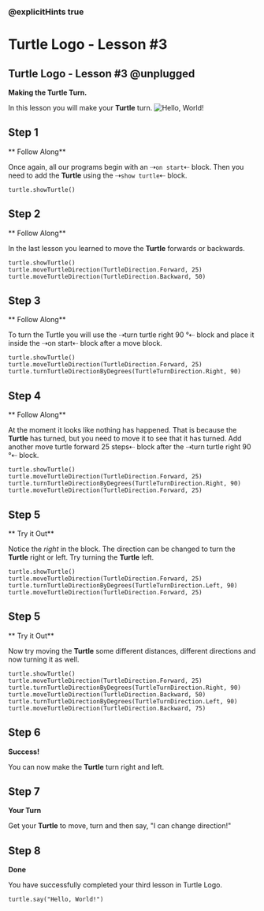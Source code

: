 ### @explicitHints true

# Turtle Logo - Lesson #3

## Turtle Logo - Lesson #3 @unplugged
**Making the Turtle Turn.**

In this lesson you will make your **Turtle** turn.
![Hello, World!](https://github.com/Mr-Coxall/makecode-arcade-turtle-logo-lesson3/raw/main/assets/turn_screenshot.png)

## Step 1
** Follow Along**

Once again, all our programs begin with an ⇢``on start``⇠ block. Then you need to add the **Turtle** using the ⇢``show turtle``⇠ block.
```blocks
turtle.showTurtle()
```

## Step 2
** Follow Along**

In the last lesson you learned to move the **Turtle** forwards or backwards.
```blocks
turtle.showTurtle()
turtle.moveTurtleDirection(TurtleDirection.Forward, 25)
turtle.moveTurtleDirection(TurtleDirection.Backward, 50)
```

## Step 3
** Follow Along**

To turn the Turtle you will use the ⇢turn turtle right 90 °⇠ block and place it inside the ⇢on start⇠ block after a move block.
```blocks
turtle.showTurtle()
turtle.moveTurtleDirection(TurtleDirection.Forward, 25)
turtle.turnTurtleDirectionByDegrees(TurtleTurnDirection.Right, 90)
```

## Step 4
** Follow Along**

At the moment it looks like nothing has happened. That is because the **Turtle** has turned, but you need to move it to see that it has turned. Add another move turtle forward 25 steps⇠ block after the ⇢turn turtle right 90 °⇠ block.
```blocks
turtle.showTurtle()
turtle.moveTurtleDirection(TurtleDirection.Forward, 25)
turtle.turnTurtleDirectionByDegrees(TurtleTurnDirection.Right, 90)
turtle.moveTurtleDirection(TurtleDirection.Forward, 25)
```

## Step 5
** Try it Out**

Notice the *right* in the block. The direction can be changed to turn the **Turtle** right or left. Try turning the **Turtle** left.
```blocks
turtle.showTurtle()
turtle.moveTurtleDirection(TurtleDirection.Forward, 25)
turtle.turnTurtleDirectionByDegrees(TurtleTurnDirection.Left, 90)
turtle.moveTurtleDirection(TurtleDirection.Forward, 25)
```

## Step 5
** Try it Out**

Now try moving the **Turtle** some different distances, different directions and now turning it as well.
```blocks
turtle.showTurtle()
turtle.moveTurtleDirection(TurtleDirection.Forward, 25)
turtle.turnTurtleDirectionByDegrees(TurtleTurnDirection.Right, 90)
turtle.moveTurtleDirection(TurtleDirection.Backward, 50)
turtle.turnTurtleDirectionByDegrees(TurtleTurnDirection.Left, 90)
turtle.moveTurtleDirection(TurtleDirection.Backward, 75)
```

## Step 6
**Success!**

You can now make the **Turtle** turn right and left.

## Step 7
**Your Turn**

Get your **Turtle** to move, turn and then say, "I can change direction!"

## Step 8
**Done**

You have successfully completed your third lesson in Turtle Logo.

```ghost
turtle.say("Hello, World!")
```
